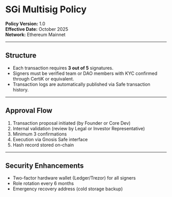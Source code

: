# SGi Multisig Policy

**Policy Version:** 1.0  
**Effective Date:** October 2025  
**Network:** Ethereum Mainnet  

---

## Structure
- Each transaction requires **3 out of 5** signatures.
- Signers must be verified team or DAO members with KYC confirmed through CertiK or equivalent.
- Transaction logs are automatically published via Safe transaction history.

---

## Approval Flow
1. Transaction proposal initiated (by Founder or Core Dev)
2. Internal validation (review by Legal or Investor Representative)
3. Minimum 3 confirmations
4. Execution via Gnosis Safe interface
5. Hash record stored on-chain

---

## Security Enhancements
- Two-factor hardware wallet (Ledger/Trezor) for all signers
- Role rotation every 6 months
- Emergency recovery address (cold storage backup)

<!-- Auto-update: 2025-10-14T12:18:49.780812 -->
